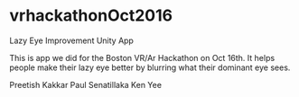 # vrhackathonOct2016
Lazy Eye Improvement Unity App

This is app we did for the Boston VR/Ar Hackathon on Oct 16th.
It helps people make their lazy eye better by blurring what their dominant eye sees.

Preetish Kakkar
Paul Senatillaka
Ken Yee

